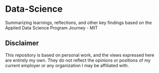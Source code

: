 # Data-Science
Summarizing learnings, reflections, and other key findings based on the Applied Data Science Program Journey - MIT

## Disclaimer
This repository is based on personal work, and the views expressed here are entirely my own. They do not reflect the opinions or positions of my current employer or any organization I may be affiliated with.
